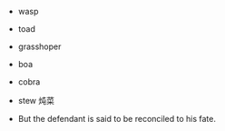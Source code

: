 - wasp
- toad
- grasshoper
- boa
- cobra
- stew 炖菜

- But the defendant is said to be reconciled to his fate.
